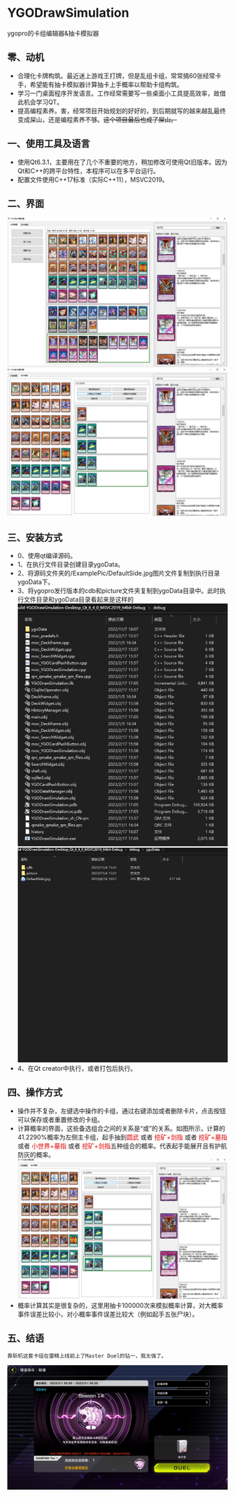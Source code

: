 # YGODrawSimulation
ygopro的卡组编辑器&amp;抽卡模拟器

## 零、动机

-	合理化卡牌构筑。最近迷上游戏王打牌，但是乱组卡组，常常搞60张经常卡手，希望能有抽卡模拟器计算抽卡上手概率以帮助卡组构筑。
-	学习一门桌面程序开发语言。工作经常需要写一些桌面小工具提高效率，故借此机会学习QT。
-	提高编程素养。害，经常项目开始规划的好好的，到后期就写的越来越乱最终变成屎山，还是编程素养不够。~~这个项目最后也成了屎山。~~

## 一、使用工具及语言
-	使用Qt6.3.1，主要用在了几个不重要的地方，稍加修改可使用Qt旧版本。因为Qt和C++的跨平台特性，本程序可以在多平台运行。
-	配置文件使用C++17标准（实际C++11），MSVC2019。


## 二、界面

![](https://github.com/Ventery/YGODrawSimulation/blob/master/ExamplePic/%E7%95%8C%E9%9D%A21.jpg)
![](https://github.com/Ventery/YGODrawSimulation/blob/master/ExamplePic/%E7%95%8C%E9%9D%A22.jpg)

## 三、安装方式
-	0、使用qt编译源码。
-	1、在执行文件目录创建目录ygoData。
-	2、将源码文件夹的/ExamplePic/DefaultSide.jpg图片文件复制到执行目录ygoData下。
-	3、将ygopro发行版本的cdb和picture文件夹复制到ygoData目录中。此时执行文件目录和ygoData目录看起来是这样的
![](https://github.com/Ventery/YGODrawSimulation/blob/master/ExamplePic/%E6%89%A7%E8%A1%8C%E6%96%87%E4%BB%B6%E7%9B%AE%E5%BD%95.jpg)
![](https://github.com/Ventery/YGODrawSimulation/blob/master/ExamplePic/ygoData%E7%9B%AE%E5%BD%95.jpg)
-	4、在Qt creator中执行，或者打包后执行。
    
## 四、操作方式
-	操作并不复杂，左键选中操作的卡组，通过右键添加或者删除卡片，点击按钮可以保存或者重置修改的卡组。
-	计算概率的界面，这些备选组合之间的关系是“或”的关系。如图所示，计算的41.2290%概率为左侧主卡组，起手抽到<font color= "#dd0000">圆武</font> 或者 <font color= "#dd0000">挖矿+剑指</font> 或者 <font color= "#dd0000">挖矿+墓指</font>  或者 <font color= "#dd0000">小世界+墓指</font> 或者 <font color= "#dd0000">挖矿+剑指</font>五种组合的概率。代表起手能展开且有护航防灰的概率。
![](https://github.com/Ventery/YGODrawSimulation/blob/master/ExamplePic/%E7%95%8C%E9%9D%A22.jpg)
-	概率计算其实是很复杂的，这里用抽卡100000次来模拟概率计算，对大概率事件误差比较小，对小概率事件误差比较大（例如起手五张尸块）。

## 五、结语
	靠斩机这套卡组在雷精上线前上了Master Duel的钻一，我太强了。
![](https://github.com/Ventery/YGODrawSimulation/blob/master/ExamplePic/%E6%8E%92%E4%BD%8D%E8%B5%9B.jpg)

